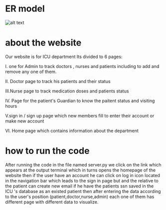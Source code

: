 # ER model 
![alt text](https://github.com/Ms850446/icu_project/blob/main/ER1%20(2).png)

# about the website
Our website is for ICU department Its divided to 6 pages: 

I. one for Admin to track doctors , nurses and patients including to add and remove any one of them. 

II. Doctor page to track his patients and their status 

III.Nurse page to track medication doses and patients status

IV. Page for the patient's Guardian to know the paitent status and visiting hours 

V.sign in / sign up page which new members fill to enter their account or make new account 

VI. Home page which contains information about the department

# how to run the code 

After running the code in the file named server.py we click on the link which appears at the output terminal which in turns opens the homepage of the website then if the user have an account he can click on log in icon located in the navigation bar which leads to the sign in page but and the relative to the patient can create new email if he have the patients ssn saved in the ICU 's database as an existed patient then after entering the data according to the user's position (patient,doctor,nurse,admin) each one of them has different page with different data to visualize.
